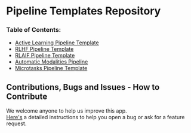 # Pipeline Templates Repository

### Table of Contents:

- [Active Learning Pipeline Template](active_learning/README.md)
- [RLHF Pipeline Template](rlhf/README.md)
- [RLAIF Pipeline Template](rlaif/README.md)
- [Automatic Modalities Pipeline](automatic_modalities_pipeline/README.md)
- [Microtasks Pipeline Template](microtasks_pipeline/README.md)



## Contributions, Bugs and Issues - How to Contribute

We welcome anyone to help us improve this app.  
[Here's](CONTRIBUTING.md) a detailed instructions to help you open a bug or ask for a feature request.